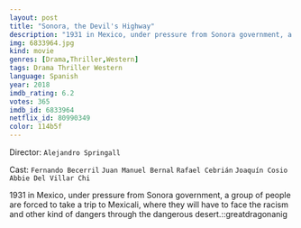 ```yaml
---
layout: post
title: "Sonora, the Devil's Highway"
description: "1931 in Mexico, under pressure from Sonora government, a group of people are forced to take a trip to Mexicali, where they will have to face the racism and other kind of dangers through the dangerous desert.::greatdragonanig.."
img: 6833964.jpg
kind: movie
genres: [Drama,Thriller,Western]
tags: Drama Thriller Western 
language: Spanish
year: 2018
imdb_rating: 6.2
votes: 365
imdb_id: 6833964
netflix_id: 80990349
color: 114b5f
---
```

Director: `Alejandro Springall`  

Cast: `Fernando Becerril` `Juan Manuel Bernal` `Rafael Cebrián` `Joaquín Cosio` `Abbie Del Villar Chi` 

1931 in Mexico, under pressure from Sonora government, a group of people are forced to take a trip to Mexicali, where they will have to face the racism and other kind of dangers through the dangerous desert.::greatdragonanig